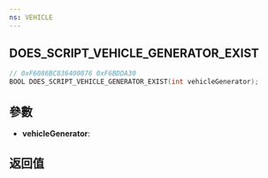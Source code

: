 ```yaml
---
ns: VEHICLE
---
```

## DOES_SCRIPT_VEHICLE_GENERATOR_EXIST

```c
// 0xF6086BC836400876 0xF6BDDA30
BOOL DOES_SCRIPT_VEHICLE_GENERATOR_EXIST(int vehicleGenerator);
```


## 參數
* **vehicleGenerator**: 

## 返回值
